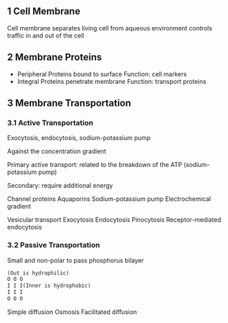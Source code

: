 ## 1 Cell Membrane
Cell membrane separates living cell from aqueous environment
controls traffic in and out of the cell

## 2 Membrane Proteins
- Peripheral Proteins
    bound to surface
    Function: cell markers
- Integral Proteins
    penetrate membrane
    Function: transport proteins

## 3 Membrane Transportation
### 3.1 Active Transportation
Exocytosis, endocytosis, sodium-potassium pump

Against the concentration gradient

Primary active transport:
related to the breakdown of the ATP
(sodium-potassium pump)

Secondary:
require additional energy

Channel proteins
Aquaporins
Sodium-potassium pump
Electrochemical gradient

Vesicular transport
Exocytosis
Endocytosis
Pinocytosis
Receptor-mediated endocytosis

### 3.2 Passive Transportation
Small and non-polar to pass phosphorus bilayer
```markdown
(Out is hydrophilic)
O O O
I I I(Inner is hydrophobic)
I I I
O O O
```

Simple diffusion
Osmosis
Facilitated diffusion
